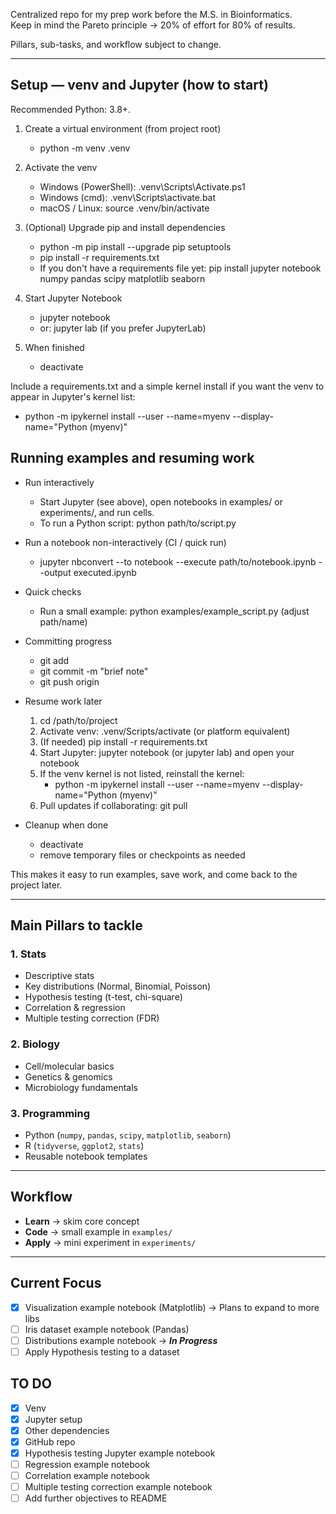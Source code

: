 Centralized repo for my prep work before the M.S. in Bioinformatics.  
Keep in mind the Pareto principle → 20% of effort for 80% of results.

Pillars, sub-tasks, and workflow subject to change.

---

## Setup — venv and Jupyter (how to start)

Recommended Python: 3.8+.

1. Create a virtual environment (from project root)
    - python -m venv .venv

2. Activate the venv
    - Windows (PowerShell): .venv\Scripts\Activate.ps1
    - Windows (cmd): .venv\Scripts\activate.bat
    - macOS / Linux: source .venv/bin/activate

3. (Optional) Upgrade pip and install dependencies
    - python -m pip install --upgrade pip setuptools
    - pip install -r requirements.txt
    - If you don't have a requirements file yet: pip install jupyter notebook numpy pandas scipy matplotlib seaborn

4. Start Jupyter Notebook
    - jupyter notebook
    - or: jupyter lab (if you prefer JupyterLab)

5. When finished
    - deactivate

Include a requirements.txt and a simple kernel install if you want the venv to appear in Jupyter's kernel list:
- python -m ipykernel install --user --name=myenv --display-name="Python (myenv)"

## Running examples and resuming work

- Run interactively
  - Start Jupyter (see above), open notebooks in examples/ or experiments/, and run cells.
  - To run a Python script: python path/to/script.py

- Run a notebook non-interactively (CI / quick run)
  - jupyter nbconvert --to notebook --execute path/to/notebook.ipynb --output executed.ipynb

- Quick checks
  - Run a small example: python examples/example_script.py (adjust path/name)

- Committing progress
  - git add <files>
  - git commit -m "brief note"
  - git push origin <branch>

- Resume work later
  1. cd /path/to/project
  2. Activate venv: .venv/Scripts/activate  (or platform equivalent)
  3. (If needed) pip install -r requirements.txt
  4. Start Jupyter: jupyter notebook (or jupyter lab) and open your notebook
  5. If the venv kernel is not listed, reinstall the kernel:
     - python -m ipykernel install --user --name=myenv --display-name="Python (myenv)"
  6. Pull updates if collaborating: git pull

- Cleanup when done
  - deactivate
  - remove temporary files or checkpoints as needed

This makes it easy to run examples, save work, and come back to the project later.

---

## Main Pillars to tackle

### 1. Stats 
- Descriptive stats 
- Key distributions (Normal, Binomial, Poisson)
- Hypothesis testing (t-test, chi-square)
- Correlation & regression
- Multiple testing correction (FDR)

### 2. Biology
- Cell/molecular basics
- Genetics & genomics
- Microbiology fundamentals

### 3. Programming
- Python (`numpy`, `pandas`, `scipy`, `matplotlib`, `seaborn`)
- R (`tidyverse`, `ggplot2`, `stats`)
- Reusable notebook templates

---

## Workflow
- **Learn** → skim core concept  
- **Code** → small example in `examples/`  
- **Apply** → mini experiment in `experiments/`  

---

## Current Focus
- [x] Visualization example notebook (Matplotlib) -> Plans to expand to more libs
- [ ] Iris dataset example notebook (Pandas)
- [ ] Distributions example notebook -> _**In Progress**_
- [ ] Apply Hypothesis testing to a dataset

## TO DO
- [x] Venv
- [x] Jupyter setup
- [x] Other dependencies
- [x] GitHub repo
- [x] Hypothesis testing Jupyter example notebook 
- [ ] Regression example notebook
- [ ] Correlation example notebook
- [ ] Multiple testing correction example notebook
- [ ] Add further objectives to README
